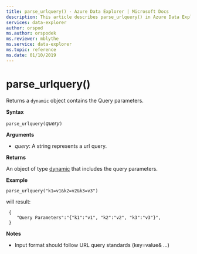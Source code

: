 ```yaml
---
title: parse_urlquery() - Azure Data Explorer | Microsoft Docs
description: This article describes parse_urlquery() in Azure Data Explorer.
services: data-explorer
author: orspod
ms.author: orspodek
ms.reviewer: mblythe
ms.service: data-explorer
ms.topic: reference
ms.date: 01/10/2019
---
```

# parse_urlquery()

Returns a `dynamic` object contains the Query parameters.

**Syntax**

`parse_urlquery(`*query*`)`

**Arguments**

* *query*: A string represents a url query.

**Returns**

An object of type [dynamic](./scalar-data-types/dynamic.md) that includes the query parameters.

**Example**

```kusto
parse_urlquery("k1=v1&k2=v2&k3=v3")
```

will result:

```
 {
 	"Query Parameters":"{"k1":"v1", "k2":"v2", "k3":"v3"}",
 }
```

**Notes**

* Input format should follow URL query standards (key=value& ...)
 